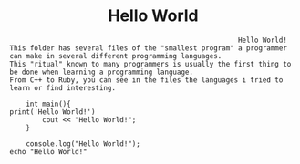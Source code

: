 <h1 align="center"> Hello World </h1>

                                                            Hello World!
    This folder has several files of the "smallest program" a programmer can make in several different programming languages. 
    This "ritual" known to many programmers is usually the first thing to be done when learning a programming language.
    From C++ to Ruby, you can see in the files the languages i tried to learn or find interesting.
    
        int main(){                                                               print('Hello World!')
            cout << "Hello World!";
        }                                                                         
        
        console.log("Hello World!");                                              echo "Hello World!"
